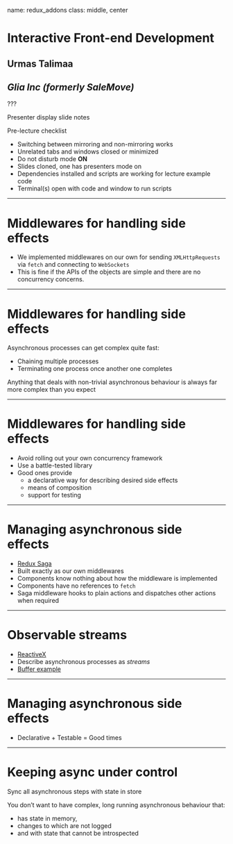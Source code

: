 name: redux_addons
class: middle, center

# Interactive Front-end Development

## Urmas Talimaa
## _Glia Inc (formerly SaleMove)_

???

<!-- Dummy notes to check presenter display  -->

Presenter display slide notes

Pre-lecture checklist

* Switching between mirroring and non-mirroring works
* Unrelated tabs and windows closed or minimized
* Do not disturb mode **ON**
* Slides cloned, one has presenters mode on
* Dependencies installed and scripts are working for lecture example code
* Terminal(s) open with code and window to run scripts

---

# Middlewares for handling side effects

* We implemented middlewares on our own for sending `XMLHttpRequests` via `fetch` and connecting to `WebSockets`
* This is fine if the APIs of the objects are simple and there are no concurrency concerns.

---
 
# Middlewares for handling side effects

Asynchronous processes can get complex quite fast:

* Chaining multiple processes
* Terminating one process once another one completes

Anything that deals with non-trivial asynchronous behaviour is always far more
complex than you expect

---

# Middlewares for handling side effects

* Avoid rolling out your own concurrency framework
* Use a battle-tested library
* Good ones provide 
  * a declarative way for describing desired side effects 
  * means of composition
  * support for testing
 
---

# Managing asynchronous side effects

* [Redux Saga](https://github.com/redux-saga/redux-saga)
* Built exactly as our own middlewares
* Components know nothing about how the middleware is implemented
* Components have no references to `fetch`
* Saga middleware hooks to plain actions and dispatches other actions when required

---
  
# Observable streams

* [ReactiveX](https://reactivex.io/)
* Describe asynchronous processes as _streams_
* [Buffer example](https://reactivex.io/documentation/operators/buffer.html)

---
   
# Managing asynchronous side effects

* Declarative + Testable = Good times

---

# Keeping async under control

Sync all asynchronous steps with state in store

You don’t want to have complex, long running asynchronous behaviour that:

* has state in memory,
* changes to which are not logged
* and with state that cannot be introspected
